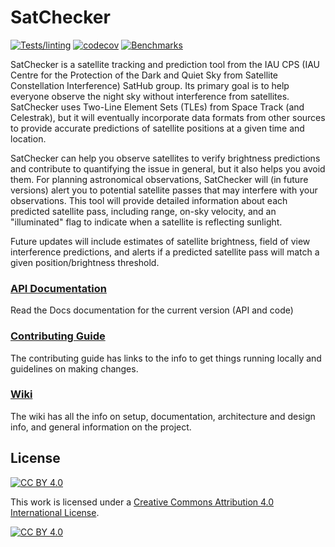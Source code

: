 # SatChecker
[![Tests/linting](https://github.com/iausathub/satchecker/actions/workflows/run_tests.yml/badge.svg)](https://github.com/iausathub/satchecker/actions/workflows/run_tests.yml)
[![codecov](https://codecov.io/gh/iausathub/satchecker/branch/main/graph/badge.svg)](https://codecov.io/gh/iausathub/satchecker)
[![Benchmarks](https://github.com/iausathub/satchecker/actions/workflows/benchmark.yml/badge.svg)](https://github.com/iausathub/satchecker/actions/workflows/benchmark.yml)

SatChecker is a satellite tracking and prediction tool from the IAU CPS (IAU Centre for the Protection of the Dark and Quiet Sky from Satellite Constellation Interference) SatHub group. Its primary goal is to help everyone observe the night sky without interference from satellites. SatChecker uses Two-Line Element Sets (TLEs) from Space Track (and Celestrak), but it will eventually incorporate data formats from other sources to provide accurate predictions of satellite positions at a given time and location.

SatChecker can help you observe satellites to verify brightness predictions and contribute to quantifying the issue in general, but it also helps you avoid them. For planning astronomical observations, SatChecker will (in future versions) alert you to potential satellite passes that may interfere with your observations. This tool will provide detailed information about each predicted satellite pass, including range, on-sky velocity, and an "illuminated" flag to indicate when a satellite is reflecting sunlight.

Future updates will include estimates of satellite brightness, field of view interference predictions, and alerts if a predicted satellite pass will match a given position/brightness threshold.

### [API Documentation](https://satchecker.readthedocs.io/en/latest/)
Read the Docs documentation for the current version (API and code)

### [Contributing Guide](setup/CONTRIBUTING.md)
The contributing guide has links to the info to get things running locally and guidelines on making changes.

### [Wiki](https://github.com/iausathub/satchecker/wiki)
The wiki has all the info on setup, documentation, architecture and design info, and general information on the project.

<a name="license"></a>
## License
[![CC BY 4.0][cc-by-shield]][cc-by]

This work is licensed under a
[Creative Commons Attribution 4.0 International License][cc-by].

[![CC BY 4.0][cc-by-image]][cc-by]

[cc-by]: http://creativecommons.org/licenses/by/4.0/
[cc-by-image]: https://i.creativecommons.org/l/by/4.0/88x31.png
[cc-by-shield]: https://img.shields.io/badge/License-CC%20BY%204.0-lightgrey.svg
